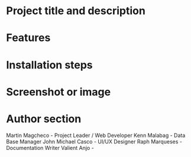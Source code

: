 # Project title and description



# Features

# Installation steps

# Screenshot or image

# Author section

Martin Magcheco - Project Leader / Web Developer
Kenn Malabag - Data Base Manager
John Michael Casco - UI/UX Designer
Raph Marqueses - Documentation Writer
Valient Anjo - 
